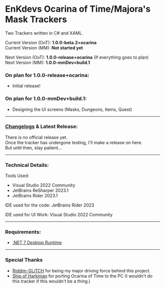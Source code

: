 # EnKdevs Ocarina of Time/Majora's Mask Trackers
Two Trackers written in C# and XAML.

Current Version (OoT): <b>1.0.0-beta.2+ocarina</b><br/>
Current Version (MM): <b>Not started yet</b>

Next Version (OoT): <b>1.0.0-release+ocarina</b> (If everything goes to plan)<br/>
Next Version (MM): <b>1.0.0-mmDev+build.1</b>
<br/>

### On plan for 1.0.0-release+ocarina:
- Initial release!

### On plan for 1.0.0-mmDev+build.1:
- Designing the UI screens (Masks, Dungeons, Items, Quest)

---

### [Changelogs](https://github.com/EnKdev/EnKdevs-Item-Trackers/blob/main/CHANGELOGS.md) & Latest Release:


There is no official release yet.
<br/>
Once the tracker has undergone testing, I'll make a release on here.
<br/>
But until then, stay patient...

---

### Technical Details:

Tools Used:

- Visual Studio 2022 Community
- JetBrains ReSharper 2023.1
- JetBrains Rider 2023.1

IDE used for the code: JetBrains Rider 2023

IDE used for UI Work: Visual Studio 2022 Community

---

### Requirements:

- [.NET 7 Desktop Runtime](https://dotnet.microsoft.com/en-us/download/dotnet/7.0)

---

### Special Thanks

- [Riddim-GLiTCH](https://github.com/Riddim-GLiTCH) for being my major driving force behind this project.
- [Ship of Harkinian](https://www.shipofharkinian.com/) for porting Ocarina of Time to the PC (I wouldn't do this tracker if this wouldn't be a thing.)

